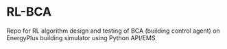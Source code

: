 # RL-BCA
Repo for RL algorithm design and testing of BCA (building control agent) on EnergyPlus building simulator using Python API/EMS
